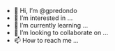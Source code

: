 - 👋 Hi, I’m @gpredondo
- 👀 I’m interested in ...
- 🌱 I’m currently learning ...
- 💞️ I’m looking to collaborate on ...
- 📫 How to reach me ...

<!---
gpredondo/gpredondo is a ✨ special ✨ repository because its `README.md` (this file) appears on your GitHub profile.
You can click the Preview link to take a look at your changes.
--->
